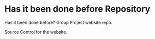 # Has it been done before Repository
Has it been done before? Group Project website repo.

Source Control for the website.
